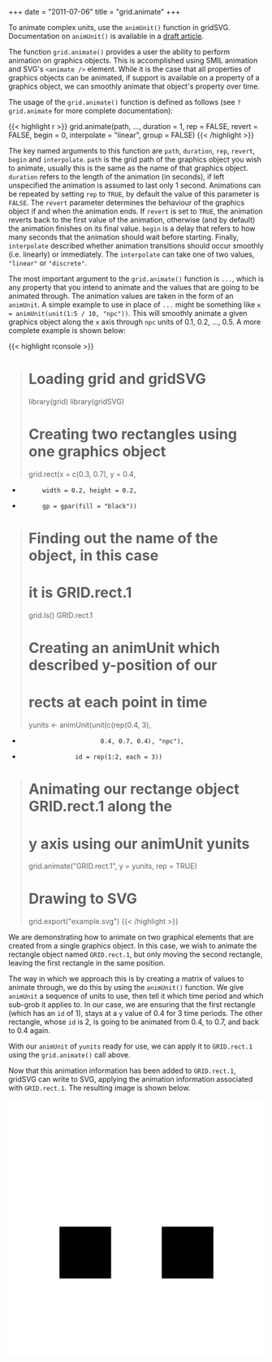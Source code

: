 +++
date = "2011-07-06"
title = "grid.animate"
+++

<p class="notice">To animate complex units, use the <code>animUnit()</code> function in gridSVG. Documentation on <code>animUnit()</code> is available in a <a href="https://www.stat.auckland.ac.nz/~paul/gridSVG/gridsvg.pdf">draft article</a>.</p>

The function `grid.animate()` provides a user the ability to perform animation
on graphics objects. This is accomplished using SMIL animation and SVG's
`<animate />` element. While it is the case that all properties of graphics
objects can be animated, if support is available on a property of a graphics
object, we can smoothly animate that object's property over time.

The usage of the `grid.animate()` function is defined as follows (see
`?grid.animate` for more complete documentation):

{{< highlight r >}}
grid.animate(path, ..., 
             duration = 1, rep = FALSE, revert = FALSE,
             begin = 0, interpolate = "linear", group = FALSE)
{{< /highlight >}}

The key named arguments to this function are `path`, `duration`, `rep`,
`revert`, `begin` and `interpolate`. `path` is the grid path of the graphics object you wish to animate,
usually this is the same as the name of that graphics object. `duration` refers
to the length of the animation (in seconds), if left unspecified the animation
is assumed to last only 1 second. Animations can be repeated by setting `rep`
to `TRUE`, by default the value of this parameter is `FALSE`. The `revert`
parameter determines the behaviour of the graphics object if and when the
animation ends. If `revert` is set to `TRUE`, the animation reverts back to the
first value of the animation, otherwise (and by default) the animation finishes
on its final value. `begin` is a delay that refers to how many seconds that the
animation should wait before starting. Finally, `interpolate` described whether
animation transitions should occur smoothly (i.e. linearly) or immediately. The
`interpolate` can take one of two values, `"linear"` or `"discrete"`.

The most important argument to the `grid.animate()` function is `...`, which is
any property that you intend to animate and the values that are going to be
animated through. The animation values are taken in the form of an `animUnit`.
A simple example to use in place of `...` might be something like `x = animUnit(unit(1:5 / 10, "npc"))`.
This will smoothly animate a given graphics object along the `x` axis through `npc`
units of 0.1, 0.2, ..., 0.5. A more complete example is shown below:

{{< highlight rconsole >}}
> # Loading grid and gridSVG
> library(grid)
> library(gridSVG)
> 
> # Creating two rectangles using one graphics object
> grid.rect(x = c(0.3, 0.7), y = 0.4,
+           width = 0.2, height = 0.2,
+           gp = gpar(fill = "black"))
> 
> # Finding out the name of the object, in this case
> # it is GRID.rect.1
> grid.ls()
GRID.rect.1
> 
> # Creating an animUnit which described y-position of our
> # rects at each point in time
> yunits <- animUnit(unit(c(rep(0.4, 3),
+                           0.4, 0.7, 0.4), "npc"),
+                    id = rep(1:2, each = 3))
> 
> # Animating our rectange object GRID.rect.1 along the
> # y axis using our animUnit yunits
> grid.animate("GRID.rect.1", y = yunits, rep = TRUE)
> 
> # Drawing to SVG
> grid.export("example.svg")
{{< /highlight >}}

We are demonstrating how to animate on two graphical elements that are created
from a single graphics object. In this case, we wish to animate the rectangle
object named `GRID.rect.1`, but only moving the second rectangle, leaving the
first rectangle in the same position.

The way in which we approach this is by creating a matrix of values to animate
through, we do this by using the `animUnit()` function. We give `animUnit` a
sequence of units to use, then tell it which time period and which sub-grob it
applies to. In our case, we are ensuring that the first rectangle (which has an
`id` of 1), stays at a `y` value of 0.4 for 3 time periods. The other
rectangle, whose `id` is 2, is going to be animated from 0.4, to 0.7, and back
to 0.4 again.

With our `animUnit` of `yunits` ready for use, we can apply it to `GRID.rect.1`
using the `grid.animate()` call above.

Now that this animation information has been added to `GRID.rect.1`,
gridSVG can write to SVG, applying the animation information associated with
`GRID.rect.1`. The resulting image is shown below.

<img src="grid-animate-example.svg" alt="grid.animate() Example Figure" class="span-90pc">

<script async src="/scripts/gridsvg-scripts.js"></script>

